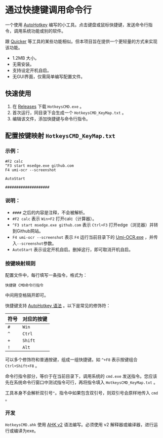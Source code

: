 # 通过快捷键调用命令行

一个使用 [AutoHotkey](https://www.autohotkey.com/) 编写的小工具。点击键盘或鼠标快捷键，发送命令行指令，调用系统功能或别的软件。

跟 [Quicker](https://getquicker.net/) 等工具的某些功能相似。但本项目旨在提供一个更轻量的方式来实现该功能。

- 1.2MB 大小。
- 无需安装。
- 支持设定开机自启。
- 无GUI界面，仅需简单编写配置文件。

## 快速使用

1. 在 [Releases](https://github.com/hiroi-sora/Umi-OCR/releases) 下载 `HotkeysCMD.exe` 。
2. 首次运行，同目录下会生成一个 `HotkeysCMD_KeyMap.txt` 。
3. 编辑该文件，添加快捷键与命令行指令。

## 配置按键映射 `HotkeysCMD_KeyMap.txt`

### 示例：

```
#F2 calc
^F3 start msedge.exe github.com
F4 umi-ocr --screenshot

AutoStart

####################
```

### 说明：

- `####` 之后的内容是注释，不会被解析。
- `#F2 calc` 表示 `Win+F2` 打开calc（计算器）。
- `^F3 start msedge.exe github.com` 表示 `Ctrl+F3` 打开edge（浏览器）并转到Github网站。
- `F4 umi-ocr --screenshot` 表示 `F4` 运行当前目录下的 [Umi-OCR.exe](https://github.com/hiroi-sora/Umi-OCR) ，并传入`--screenshot`参数。
- `AutoStart` 表示设定开机自启。删掉这行，即可取消开机自启。

### 按键映射规则

配置文件中，每行填写一条指令，格式为：
```
快捷键 CMD命令行指令
```
中间用空格隔开即可。

快捷键支持 [AutoHotkey 语法](https://wyagd001.github.io/v2/docs/KeyList.htm#keyboard) 。以下是常见的修饰符：

| 符号 | 对应的按键 |
| ---- | ---------- |
| `#`  | `Win`      |
| `^`  | `Ctrl`     |
| `+`  | `Shift`    |
| `!`  | `Alt`      |

可以多个修饰符和普通按键，组成一组快捷键。如 `^+F8` 表示按键组合 `Ctrl+Shift+F8` 。

命令行指令部分，等价于在当前目录下，调用系统的 `cmd.exe` 发送指令。您应该先在系统命令行窗口中测试指令可行，再将指令填入 `HotkeysCMD_KeyMap.txt` 。

工具本身不会解析双引号`"`。指令中如果包含双引号，则双引号会原样地传入 `cmd` 。

### 开发

`HotkeysCMD.ahk` 使用 [AHK v2](https://www.autohotkey.com/docs/v2/) 语法编写。必须使用 v2 解释器或编译器，进行运行或编译为exe。
